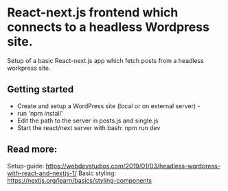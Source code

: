 # React-next.js frontend which connects to a headless Wordpress site.
Setup of a basic React-next.js app which fetch posts from a headless workpress site.

## Getting started
- Create and setup a WordPress site (local or on external server) - 
- run 'npm install' 
- Edit the path to the server in posts.js and single.js
- Start the react/next server with bash:
    npm run dev

## Read more:
Setup-guide: https://webdevstudios.com/2019/01/03/headless-wordpress-with-react-and-nextjs-1/
Basic styling: https://nextjs.org/learn/basics/styling-components
